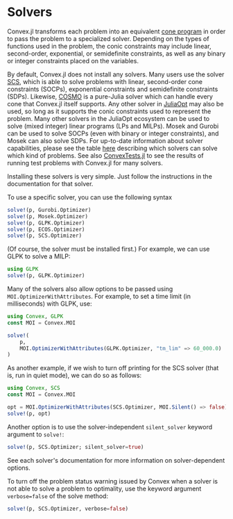 Solvers
=======

Convex.jl transforms each problem into an equivalent [cone
program](http://mathprogbasejl.readthedocs.org/en/latest/conic.html) in
order to pass the problem to a specialized solver. Depending on the
types of functions used in the problem, the conic constraints may
include linear, second-order, exponential, or semidefinite constraints,
as well as any binary or integer constraints placed on the variables.

By default, Convex.jl does not install any solvers. Many users use the solver
[SCS](https://github.com/JuliaOpt/SCS.jl), which is able to solve problems with
linear, second-order cone constraints (SOCPs), exponential constraints and
semidefinite constraints (SDPs). Likewise,
[COSMO](https://github.com/oxfordcontrol/COSMO.jl) is a pure-Julia solver which
can handle every cone that Convex.jl itself supports. Any other solver in
[JuliaOpt](http://www.juliaopt.org/) may also be used, so long as it supports
the conic constraints used to represent the problem. Many other solvers in the
JuliaOpt ecosystem can be used to solve (mixed integer) linear programs (LPs and
MILPs). Mosek and Gurobi can be used to solve SOCPs (even with binary or integer
constraints), and Mosek can also solve SDPs. For up-to-date information about
solver capabilities, please see the table [here](http://www.juliaopt.org/)
describing which solvers can solve which kind of problems. See also
[ConvexTests.jl](https://ericphanson.github.io/ConvexTests.jl/dev/) to see the
results of running test problems with Convex.jl for many solvers.

Installing these solvers is very simple. Just follow the instructions in
the documentation for that solver.

To use a specific solver, you can use the following syntax

```julia
solve!(p, Gurobi.Optimizer)
solve!(p, Mosek.Optimizer)
solve!(p, GLPK.Optimizer)
solve!(p, ECOS.Optimizer)
solve!(p, SCS.Optimizer)
```

(Of course, the solver must be installed first.) For example, we can use
GLPK to solve a MILP:
```julia
using GLPK
solve!(p, GLPK.Optimizer)
```

Many of the solvers also allow options to be passed using
`MOI.OptimizerWithAttributes`. For example, to set a time limit (in
milliseconds) with GLPK, use:
```julia
using Convex, GLPK
const MOI = Convex.MOI

solve!(
    p,
    MOI.OptimizerWithAttributes(GLPK.Optimizer, "tm_lim" => 60_000.0)
)
```

As another example, if we wish to turn off printing for the SCS solver
(that is, run in quiet mode), we can do so as follows:
```julia
using Convex, SCS
const MOI = Convex.MOI

opt = MOI.OptimizerWithAttributes(SCS.Optimizer, MOI.Silent() => false)
solve!(p, opt)
```

Another option is to use the solver-independent `silent_solver`
keyword argument to `solve!`:
```julia
solve!(p, SCS.Optimizer; silent_solver=true)
```

See each solver's documentation for more information on solver-dependent
options.

To turn off the problem status warning issued by Convex when a solver is
not able to solve a problem to optimality, use the keyword argument
`verbose=false` of the solve method:

```julia
solve!(p, SCS.Optimizer, verbose=false)
```
